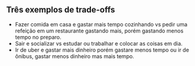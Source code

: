## Três exemplos de trade-offs

- Fazer comida em casa e gastar mais tempo cozinhando vs pedir uma refeição em um restaurante gastando mais, porém gastando menos tempo no preparo.
- Sair e socializar vs estudar ou trabalhar e colocar as coisas em dia.
- Ir de uber e gastar mais dinheiro porém gastare menos tempo ou ir de ônibus, gastar menos dinheiro mas mais tempo.

